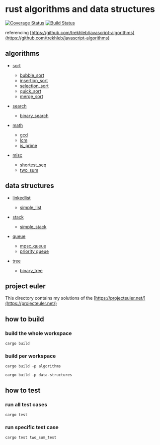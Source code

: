 # rust algorithms and data structures

[![Coverage Status](https://coveralls.io/repos/github/xcaptain/rust-algorithms/badge.svg?branch=master)](https://coveralls.io/github/xcaptain/rust-algorithms?branch=master)
[![Build Status](https://travis-ci.com/xcaptain/rust-algorithms.svg?branch=master)](https://travis-ci.com/xcaptain/rust-algorithms)

referencing [https://github.com/trekhleb/javascript-algorithms](https://github.com/trekhleb/javascript-algorithms)

## algorithms

- [sort](algorithms/src/sort/mod.rs)

  - [bubble_sort](algorithms/src/sort/bubble_sort.rs)
  - [insertion_sort](algorithms/src/sort/insertion_sort.rs)
  - [selection_sort](algorithms/src/sort/selection_sort.rs)
  - [quick_sort](algorithms/src/sort/quick_sort.rs)
  - [merge_sort](algorithms/src/sort/merge_sort.rs)

- [search](algorithms/src/search/mod.rs)

  - [binary_search](algorithms/src/search/binary_search.rs)

- [math](algorithms/src/math/mod.rs)

  - [gcd](algorithms/src/math/gcd.rs)
  - [lcm](algorithms/src/math/lcm.rs)
  - [is_prime](algorithms/src/math/is_prime.rs)

- [misc](algorithms/src/misc/mod.rs)
  - [shortest_seq](algorithms/src/misc/shortest_seq.rs)
  - [two_sum](algorithms/src/misc/two_sum.rs)

## data structures

- [linkedlist](data-structures/src/linkedlist/mod.rs)

  - [simple_list](data-structures/src/linkedlist/SimpleList.rs)

- [stack](data-structures/src/stack/mod.rs)
  - [simple_stack](data-structures/src/stack/simple_stack.rs)

- [queue](data-structures/src/queue/mod.rs)
  - [mpsc_queue](data-structures/src/queue/mpsc_queue.rs)
  - [priority queue](data-structures/src/queue/priority_queue.rs)

- [tree](data-structures/src/tree/mod.rs)
  - [binary_tree](data-structures/src/tree/binary_tree.rs)

## project euler

This directory contains my solutions of the [https://projecteuler.net/](https://projecteuler.net/)

## how to build

### build the whole workspace

`cargo build`

### build per workspace

`cargo build -p algorithms`

`cargo build -p data-structures`

## how to test

### run all test cases

`cargo test`

### run specific test case

`cargo test two_sum_test`
